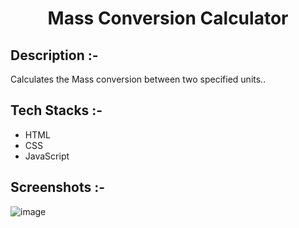 # <p align="center">Mass Conversion Calculator</p>

## Description :-

Calculates the Mass conversion between two specified units..

## Tech Stacks :-

- HTML
- CSS
- JavaScript

## Screenshots :-

![image](https://github.com/Rakesh9100/CalcDiverse/assets/73993775/da86fe79-e43d-447c-be4c-e7ba33366017)